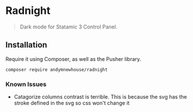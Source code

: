 # Radnight

> Dark mode for Statamic 3 Control Panel.

## Installation

Require it using Composer, as well as the Pusher library.

```
composer require andymnewhouse/radnight
```

### Known Issues

- Catagorize columns contrast is terrible. This is because the svg has the stroke defined in the svg so css won't change it

